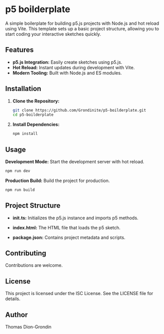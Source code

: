 # p5 boilderplate

A simple boilerplate for building p5.js projects with Node.js and hot reload using Vite. This template sets up a basic project structure, allowing you to start coding your interactive sketches quickly.

## Features

- **p5.js Integration:** Easily create sketches using p5.js.
- **Hot Reload:** Instant updates during development with Vite.
- **Modern Tooling:** Built with Node.js and ES modules.

## Installation

1. **Clone the Repository:**

   ```bash
   git clone https://github.com/Grondinite/p5-boilderplate.git
   cd p5-boilderplate
   ```
2.	**Install Dependencies:**

    ```bash
    npm install
    ```

## Usage
**Development Mode:** Start the development server with hot reload.

```bash
npm run dev
```

**Production Build:** Build the project for production.

```bash
npm run build
```

## Project Structure
- **init.ts:** Initializes the p5.js instance and imports p5 methods.

- **index.html:** The HTML file that loads the p5 sketch.

- **package.json:** Contains project metadata and scripts.

## Contributing

Contributions are welcome.

## License

This project is licensed under the ISC License. See the LICENSE file for details.

## Author

Thomas Dion-Grondin
